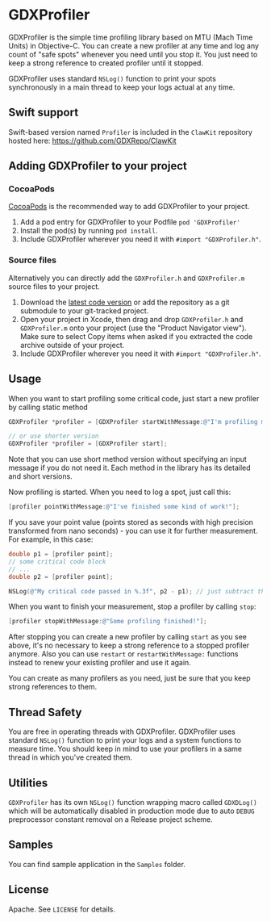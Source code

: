 # GDXProfiler

GDXProfiler is the simple time profiling library based on MTU (Mach Time Units) in Objective-C. You can create a new profiler at any time and log any count of "safe spots" whenever you need until you stop it. You just need to keep a strong reference to created profiler until it stopped.

GDXProfiler uses standard `NSLog()` function to print your spots synchronously in a main thread to keep your logs actual at any time.

## Swift support

Swift-based version named `Profiler` is included in the `ClawKit` repository hosted here: https://github.com/GDXRepo/ClawKit

## Adding GDXProfiler to your project

### CocoaPods

[CocoaPods](http://cocoapods.org) is the recommended way to add GDXProfiler to your project.

1. Add a pod entry for GDXProfiler to your Podfile `pod 'GDXProfiler'`
2. Install the pod(s) by running `pod install`.
3. Include GDXProfiler wherever you need it with `#import "GDXProfiler.h"`.

### Source files

Alternatively you can directly add the `GDXProfiler.h` and `GDXProfiler.m` source files to your project.

1. Download the [latest code version](https://github.com/GDXRepo/GDXProfiler/archive/master.zip) or add the repository as a git submodule to your git-tracked project. 
2. Open your project in Xcode, then drag and drop `GDXProfiler.h` and `GDXProfiler.m` onto your project (use the "Product Navigator view"). Make sure to select Copy items when asked if you extracted the code archive outside of your project. 
3. Include GDXProfiler wherever you need it with `#import "GDXProfiler.h"`.

## Usage

When you want to start profiling some critical code, just start a new profiler by calling static method

```objective-c
GDXProfiler *profiler = [GDXProfiler startWithMessage:@"I'm profiling my special code!"];

// or use shorter version
GDXProfiler *profiler = [GDXProfiler start];
```

Note that you can use short method version without specifying an input message if you do not need it. Each method in the library has its detailed and short versions.

Now profiling is started. When you need to log a spot, just call this:

```objective-c
[profiler pointWithMessage:@"I've finished some kind of work!"];
```

If you save your point value (points stored as seconds with high precision transformed from nano seconds) - you can use it for further measurement. For example, in this case:

```objective-c
double p1 = [profiler point];
// some critical code block
// ...
double p2 = [profiler point];

NSLog(@"My critical code passed in %.3f", p2 - p1); // just subtract them
```

When you want to finish your measurement, stop a profiler by calling `stop`:

```objective-c
[profiler stopWithMessage:@"Some profiling finished!"];
```

After stopping you can create a new profiler by calling `start` as you see above, it's no necessary to keep a strong reference to a stopped profiler anymore. Also you can use `restart` or `restartWithMessage:` functions instead to renew your existing profiler and use it again.

You can create as many profilers as you need, just be sure that you keep strong references to them.

## Thread Safety

You are free in operating threads with GDXProfiler. GDXProfiler uses standard `NSLog()` function to print your logs and a system functions to measure time. You should keep in mind to use your profilers in a same thread in which you've created them.

## Utilities
`GDXProfiler` has its own `NSLog()` function wrapping macro called `GDXDLog()` which will be automatically disabled in production mode due to auto `DEBUG` preprocessor constant removal on a Release project scheme.

## Samples

You can find sample application in the `Samples` folder.

## License

Apache. See `LICENSE` for details.
